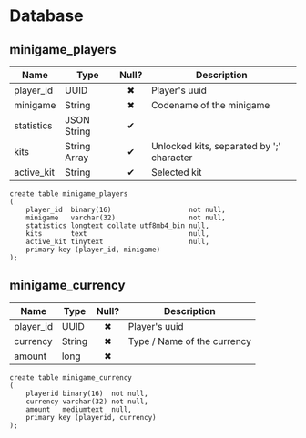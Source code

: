 # Database

## minigame_players

| Name | Type | Null? | Description |
|------|------|:-----:|-------------|
| player_id | UUID | ✖ | Player's uuid |
| minigame | String | ✖ | Codename of the minigame |
| statistics | JSON String | ✔ |  |
| kits | String Array | ✔ | Unlocked kits, separated by ';' character |
| active_kit | String | ✔ | Selected kit | 

```mysql
create table minigame_players
(
    player_id  binary(16)                   not null,
    minigame   varchar(32)                  not null,
    statistics longtext collate utf8mb4_bin null,
    kits       text                         null,
    active_kit tinytext                     null,
    primary key (player_id, minigame)
);
```

## minigame_currency

| Name | Type | Null? | Description |
|------|------|:-----:|-------------|
| player_id | UUID | ✖ | Player's uuid |
| currency | String | ✖ | Type / Name of the currency |
| amount | long | ✖ |  |

```mysql
create table minigame_currency
(
    playerid binary(16)  not null,
    currency varchar(32) not null,
    amount   mediumtext  null,
    primary key (playerid, currency)
);
```
